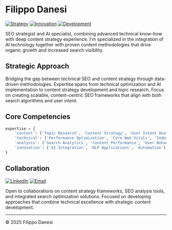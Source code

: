 # Filippo Danesi

[![Strategy](https://img.shields.io/badge/Strategy-SEO%20%26%20Content-171717?style=for-the-badge&logoColor=F2F1EC)](https://www.filippodanesi.com)
[![Innovation](https://img.shields.io/badge/Focus-AI%20%26%20Technology-171717?style=for-the-badge&logoColor=F2F1EC)](https://www.filippodanesi.com)
[![Development](https://img.shields.io/badge/Expertise-Search%20%26%20Analytics-171717?style=for-the-badge&logoColor=F2F1EC)](https://github.com/filippodanesi)

SEO strategist and AI specialist, combining advanced technical know-how with deep content strategy experience. I'm specialized in the integration of AI technology together with proven content methodologies that drive organic growth and increased search visibility.

## Strategic Approach

Bridging the gap between technical SEO and content strategy through data-driven methodologies. Expertise spans from technical optimization and AI implementation to content strategy development and topic research. Focus on creating scalable, content-centric SEO frameworks that align with both search algorithms and user intent.

## Core Competencies

```python
expertise = {
    'content': ['Topic Research', 'Content Strategy', 'User Intent Analysis'],
    'technical': ['Performance Optimization', 'Core Web Vitals', 'Indexation'],
    'analysis': ['Search Analytics', 'Content Performance', 'User Behavior'],
    'innovation': ['AI Integration', 'NLP Applications', 'Automation']
}
```

## Collaboration

[![LinkedIn](https://img.shields.io/badge/LinkedIn-171717?style=for-the-badge&logo=linkedin&logoColor=F2F1EC)](https://www.linkedin.com/in/filippodanesi/)
[![Email](https://img.shields.io/badge/Email-171717?style=for-the-badge&logo=gmail&logoColor=F2F1EC)](mailto:hello@filippodanesi.com)

Open to collaborations on content strategy frameworks, SEO analysis tools, and integrated search optimization solutions. Focused on developing approaches that combine technical excellence with strategic content development.

---

© 2025 Filippo Danesi
